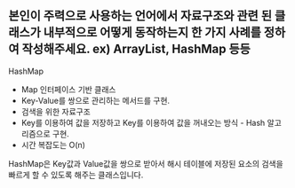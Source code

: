 ## 본인이 주력으로 사용하는 언어에서 자료구조와 관련 된 클래스가 내부적으로 어떻게 동작하는지 한 가지 사례를 정하여 작성해주세요. ex) ArrayList, HashMap 등등

HashMap
- Map 인터페이스 기반 클래스
- Key-Value를 쌍으로 관리하는 메서드를 구현.
- 검색을 위한 자료구조
- Key를 이용하여 값을 저장하고 Key를 이용하여 값을 꺼내오는 방식 - Hash 알고리즘으로 구현.
- 시간 복잡도는 O(n)

HashMap은 Key값과 Value값을 쌍으로 받아서 해시 테이블에 저장된 요소의 검색을 빠르게 할 수 있도록 해주는 클래스입니다.
